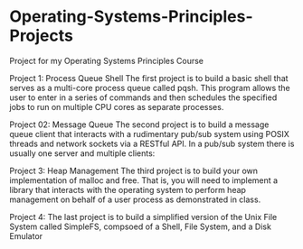 # Operating-Systems-Principles-Projects
Project for my Operating Systems Principles Course

Project 1: Process Queue Shell
The first project is to build a basic shell that serves as a multi-core process queue called pqsh. This program allows the user to enter in a series of commands and then schedules the specified jobs to run on multiple CPU cores as separate processes.

Project 02: Message Queue
The second project is to build a message queue client that interacts with a rudimentary pub/sub system using POSIX threads and network sockets via a RESTful API. In a pub/sub system there is usually one server and multiple clients:

Project 3: Heap Management
The third project is to build your own implementation of malloc and free. That is, you will need to implement a library that interacts with the operating system to perform heap management on behalf of a user process as demonstrated in class.

Project 4: 
The last project is to build a simplified version of the Unix File System called SimpleFS, compsoed of a Shell, File System, and a Disk Emulator
